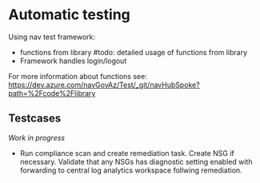 # Automatic testing

Using nav test framework:

- functions from library #todo: detailed usage of functions from library
- Framework handles login/logout

For more information about functions see: https://dev.azure.com/navGovAz/Test/_git/navHubSpoke?path=%2Fcode%2Flibrary

## Testcases

*Work in progress*

- Run compliance scan and create remediation task. Create NSG if necessary. Validate that any NSGs has diagnostic setting enabled with forwarding to central log analytics workspace follwing remediation.
